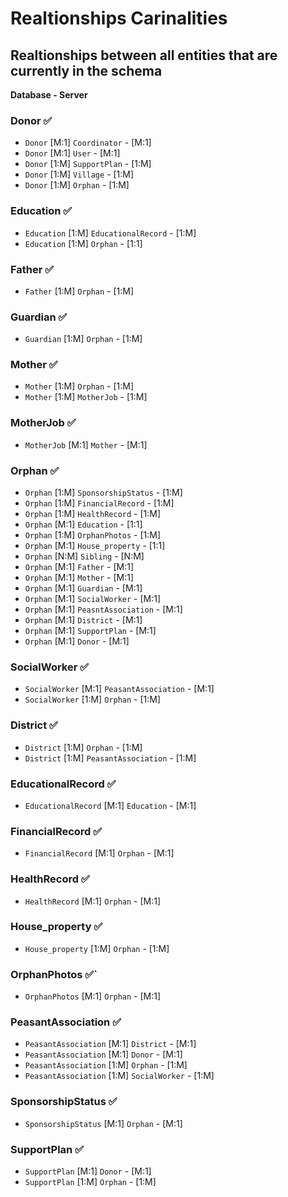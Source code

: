 # Realtionships Carinalities
## Realtionships between all entities that are currently in the schema

**Database - Server**

### Donor ✅
- `Donor` [M:1] `Coordinator` - [M:1]
- `Donor` [M:1] `User` - [M:1]
- `Donor` [1:M] `SupportPlan` - [1:M]
- `Donor` [1:M] `Village` - [1:M]
- `Donor` [1:M] `Orphan` - [1:M]

### Education ✅
- `Education` [1:M] `EducationalRecord` -  [1:M]
- `Education` [1:M] `Orphan` - [1:1]

### Father ✅
- `Father` [1:M] `Orphan` - [1:M]

### Guardian ✅
- `Guardian` [1:M] `Orphan` - [1:M]

### Mother ✅
- `Mother` [1:M] `Orphan` - [1:M]
- `Mother` [1:M] `MotherJob` - [1:M]

### MotherJob ✅
- `MotherJob` [M:1] `Mother` - [M:1]

### Orphan ✅
- `Orphan` [1:M] `SponsorshipStatus` - [1:M]
- `Orphan` [1:M] `FinancialRecord` - [1:M]
- `Orphan` [1:M] `HealthRecord` - [1:M]
- `Orphan` [M:1] `Education` - [1:1]
- `Orphan` [1:M] `OrphanPhotos` - [1:M]
- `Orphan` [M:1] `House_property` - [1:1] 
- `Orphan` [N:M] `Sibling` - [N:M]
- `Orphan` [M:1] `Father` - [M:1]
- `Orphan` [M:1] `Mother` - [M:1]
- `Orphan` [M:1] `Guardian` - [M:1] 
- `Orphan` [M:1] `SocialWorker` - [M:1]
- `Orphan` [M:1] `PeasntAssociation` - [M:1]
- `Orphan` [M:1] `District` - [M:1]
- `Orphan` [M:1] `SupportPlan` - [M:1]
- `Orphan` [M:1] `Donor` - [M:1]

### SocialWorker ✅
- `SocialWorker` [M:1] `PeasantAssociation` - [M:1]
- `SocialWorker` [1:M] `Orphan` - [1:M]

### District ✅
- `District` [1:M] `Orphan` - [1:M]
- `District` [1:M] `PeasantAssociation` - [1:M]

### EducationalRecord ✅
- `EducationalRecord` [M:1] `Education` - [M:1]

### FinancialRecord ✅
- `FinancialRecord` [M:1] `Orphan` - [M:1]

### HealthRecord ✅
- `HealthRecord` [M:1] `Orphan` - [M:1]

### House_property ✅
- `House_property` [1:M] `Orphan` - [1:M]

### OrphanPhotos ✅`
- `OrphanPhotos` [M:1] `Orphan` - [M:1]

### PeasantAssociation ✅
- `PeasantAssociation` [M:1] `District` - [M:1]
- `PeasantAssociation` [M:1] `Donor` - [M:1]
- `PeasantAssociation` [1:M] `Orphan` - [1:M]
- `PeasantAssociation` [1:M] `SocialWorker` - [1:M]

### SponsorshipStatus ✅
- `SponsorshipStatus` [M:1] `Orphan` - [M:1]

### SupportPlan ✅
- `SupportPlan` [M:1] `Donor` - [M:1]
- `SupportPlan` [1:M] `Orphan` - [1:M]
